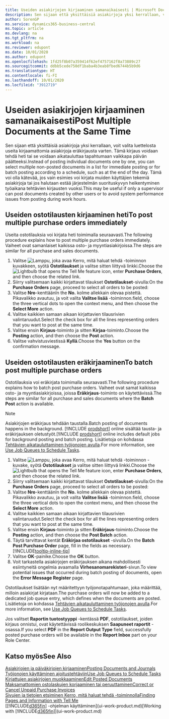 ```yaml
---
title: Useiden asiakirjojen kirjaaminen samanaikaisesti | Microsoft Docs
description: Sen sijaan että yksittäisiä asiakirjoja yksi kerrallaan, voit valita luettelosta useita kirjaamattomia asiakirjoja eräkirjausta varten. Tämä kirjaus voidaan tehdä heti tai se voidaan aikatauluttaa tapahtumaan esimerkiksi päivän päätteeksi.
author: SorenGP
ms.service: dynamics365-business-central
ms.topic: article
ms.devlang: na
ms.tgt_pltfrm: na
ms.workload: na
ms.reviewer: edupont
ms.date: 10/01/2020
ms.author: edupont
ms.openlocfilehash: 1fd25f8b07a359414f62ef4757162f8a73889c27
ms.sourcegitcommit: ddbb5cede750df1baba4b3eab8fbed6744b5b9d6
ms.translationtype: HT
ms.contentlocale: fi-FI
ms.lasthandoff: 10/01/2020
ms.locfileid: "3912719"
---
```

# <a name="post-multiple-documents-at-the-same-time"></a><span data-ttu-id="5332f-103">Useiden asiakirjojen kirjaaminen samanaikaisesti</span><span class="sxs-lookup"><span data-stu-id="5332f-103">Post Multiple Documents at the Same Time</span></span>

<span data-ttu-id="5332f-104">Sen sijaan että yksittäisiä asiakirjoja yksi kerrallaan, voit valita luettelosta useita kirjaamattomia asiakirjoja eräkirjausta varten. Tämä kirjaus voidaan tehdä heti tai se voidaan aikatauluttaa tapahtumaan vaikkapa päivän päätteeksi.</span><span class="sxs-lookup"><span data-stu-id="5332f-104">Instead of posting individual documents one by one, you can select multiple non-posted documents in a list for immediate posting or for batch posting according to a schedule, such as at the end of the day.</span></span> <span data-ttu-id="5332f-105">Tämä voi olla kätevää, jos vain esimies voi kirjata muiden käyttäjien tekemiä asiakirjoja tai jos halutaan estää järjestelmän suorituskyvyn heikentyminen työaikana tehtävien kirjausten vuoksi.</span><span class="sxs-lookup"><span data-stu-id="5332f-105">This may be useful if only a supervisor can post documents created by other users or to avoid system performance issues from posting during work hours.</span></span>

## <a name="to-post-multiple-purchase-orders-immediately"></a><span data-ttu-id="5332f-106">Useiden ostotilausten kirjaaminen heti</span><span class="sxs-lookup"><span data-stu-id="5332f-106">To post multiple purchase orders immediately</span></span>

<span data-ttu-id="5332f-107">Useita ostotilauksia voi kirjata heti toimimalla seuraavasti.</span><span class="sxs-lookup"><span data-stu-id="5332f-107">The following procedure explains how to post multiple purchase orders immediately.</span></span> <span data-ttu-id="5332f-108">Vaiheet ovat samanlaiset kaikissa osto- ja myyntiasiakirjoissa.</span><span class="sxs-lookup"><span data-stu-id="5332f-108">The steps are similar for all purchase and sales documents.</span></span>

1. <span data-ttu-id="5332f-109">Valitse ![Lamppu, joka avaa Kerro, mitä haluat tehdä -toiminnon](media/ui-search/search_small.png "Kerro, mitä haluat tehdä") kuvakkeen, syötä **Ostotilaukset** ja valitse sitten liittyvä linkki.</span><span class="sxs-lookup"><span data-stu-id="5332f-109">Choose the ![Lightbulb that opens the Tell Me feature](media/ui-search/search_small.png "Tell me what you want to do") icon, enter **Purchase Orders**, and then choose the related link.</span></span>
2. <span data-ttu-id="5332f-110">Siirry valitsemaan kaikki kirjattavat tilaukset **Ostotilaukset**-sivulla:</span><span class="sxs-lookup"><span data-stu-id="5332f-110">On the **Purchase Orders** page, proceed to select all orders to be posted:</span></span>
3. <span data-ttu-id="5332f-111">Valitse **Nro**-kenttään</span><span class="sxs-lookup"><span data-stu-id="5332f-111">In the **No.**</span></span> <span data-ttu-id="5332f-112">kolme allekkain olevaa pistettä. Pikavalikko avautuu, ja voit valita **Valitse lisää** -toiminnon.</span><span class="sxs-lookup"><span data-stu-id="5332f-112">field, choose the three vertical dots to open the context menu, and then choose the **Select More** action.</span></span>
4. <span data-ttu-id="5332f-113">Valitse kaikkien samaan aikaan kirjattavien tilausrivien valintaruudut.</span><span class="sxs-lookup"><span data-stu-id="5332f-113">Select the check box for all the lines representing orders that you want to post at the same time.</span></span>
5. <span data-ttu-id="5332f-114">Valitse ensin **Kirjaus**-toiminto ja sitten **Kirjaa**-toiminto.</span><span class="sxs-lookup"><span data-stu-id="5332f-114">Choose the **Posting** action, and then choose the **Post** action.</span></span>
6. <span data-ttu-id="5332f-115">Valitse vahvistusviestissä **Kyllä**.</span><span class="sxs-lookup"><span data-stu-id="5332f-115">Choose the **Yes** button on the confirmation message.</span></span>

## <a name="to-batch-post-multiple-purchase-orders"></a><span data-ttu-id="5332f-116">Useiden ostotilausten eräkirjaaminen</span><span class="sxs-lookup"><span data-stu-id="5332f-116">To batch post multiple purchase orders</span></span>

<span data-ttu-id="5332f-117">Ostotilauksia voi eräkirjata toimimalla seuraavasti.</span><span class="sxs-lookup"><span data-stu-id="5332f-117">The following procedure explains how to batch post purchase orders.</span></span> <span data-ttu-id="5332f-118">Vaiheet ovat samat kaikissa osto- ja myyntiasiakirjoissa, joissa **Eräkirjaus**-toiminto on käytettävissä.</span><span class="sxs-lookup"><span data-stu-id="5332f-118">The steps are similar for all purchase and sales documents where the **Batch Post** action is available.</span></span>

> [!NOTE]
> <span data-ttu-id="5332f-119">Asiakirjojen eräkirjaus tehdään taustalla.</span><span class="sxs-lookup"><span data-stu-id="5332f-119">Batch posting of documents happens in the background.</span></span> <span data-ttu-id="5332f-120">[!INCLUDE [prodshort](includes/prodshort.md)] online sisältää tausta- ja eräkirjauksen oletustyöt.</span><span class="sxs-lookup"><span data-stu-id="5332f-120">[!INCLUDE [prodshort](includes/prodshort.md)] online includes default jobs for background posting and batch posting.</span></span> <span data-ttu-id="5332f-121">Lisätietoja on kohdassa [Tehtävien aikatauluttaminen työjonojen avulla](admin-job-queues-schedule-tasks.md).</span><span class="sxs-lookup"><span data-stu-id="5332f-121">For more information, see [Use Job Queues to Schedule Tasks](admin-job-queues-schedule-tasks.md).</span></span>

1. <span data-ttu-id="5332f-122">Valitse ![Lamppu, joka avaa Kerro, mitä haluat tehdä -toiminnon](media/ui-search/search_small.png "Kerro, mitä haluat tehdä") -kuvake, syötä **Ostotilaukset** ja valitse sitten liittyvä linkki.</span><span class="sxs-lookup"><span data-stu-id="5332f-122">Choose the ![Lightbulb that opens the Tell Me feature](media/ui-search/search_small.png "Tell me what you want to do") icon, enter **Purchase Orders**, and then choose the related link.</span></span>  
2. <span data-ttu-id="5332f-123">Siirry valitsemaan kaikki kirjattavat tilaukset **Ostotilaukset**-sivulla:</span><span class="sxs-lookup"><span data-stu-id="5332f-123">On the **Purchase Orders** page, proceed to select all orders to be posted:</span></span>
3. <span data-ttu-id="5332f-124">Valitse **Nro**-kenttään</span><span class="sxs-lookup"><span data-stu-id="5332f-124">In the **No.**</span></span> <span data-ttu-id="5332f-125">kolme allekkain olevaa pistettä. Pikavalikko avautuu, ja voit valita **Valitse lisää** -toiminnon.</span><span class="sxs-lookup"><span data-stu-id="5332f-125">field, choose the three vertical dots to open the context menu, and then choose the **Select More** action.</span></span>
4. <span data-ttu-id="5332f-126">Valitse kaikkien samaan aikaan kirjattavien tilausrivien valintaruudut.</span><span class="sxs-lookup"><span data-stu-id="5332f-126">Select the check box for all the lines representing orders that you want to post at the same time.</span></span>
5. <span data-ttu-id="5332f-127">Valitse ensin **Kirjaus**-toiminto ja sitten **Eräkirjaus**-toiminto.</span><span class="sxs-lookup"><span data-stu-id="5332f-127">Choose the **Posting** action, and then choose the **Post Batch** action.</span></span>
6. <span data-ttu-id="5332f-128">Täytä tarvittavat kentät **Eräkirjaa ostotilaukset** -sivulla.</span><span class="sxs-lookup"><span data-stu-id="5332f-128">On the **Batch Post Purchase Order** page, fill in the fields as necessary.</span></span> [!INCLUDE[tooltip-inline-tip](includes/tooltip-inline-tip_md.md)]
7. <span data-ttu-id="5332f-129">Valitse **OK**-painike.</span><span class="sxs-lookup"><span data-stu-id="5332f-129">Choose the **OK** button.</span></span>
8. <span data-ttu-id="5332f-130">Voit tarkastella asiakirjojen eräkirjauksen aikana mahdollisesti esiintyneitä ongelmia avaamalla **Virhesanomarekisteri**-sivun.</span><span class="sxs-lookup"><span data-stu-id="5332f-130">To view potential issues that occurred during batch posting of documents, open the **Error Message Register** page.</span></span>

<span data-ttu-id="5332f-131">Ostotilaukset lisätään nyt määritettyyn työjonotapahtumaan, joka määrittää, milloin asiakirjat kirjataan.</span><span class="sxs-lookup"><span data-stu-id="5332f-131">The purchase orders will now be added to a dedicated job queue entry, which defines when the documents are posted.</span></span> <span data-ttu-id="5332f-132">Lisätietoja on kohdassa [Tehtävien aikatauluttaminen työjonojen avulla](admin-job-queues-schedule-tasks.md).</span><span class="sxs-lookup"><span data-stu-id="5332f-132">For more information, see [Use Job Queues to Schedule Tasks](admin-job-queues-schedule-tasks.md).</span></span>

<span data-ttu-id="5332f-133">Jos valitset **Raportin tuotostyyppi** -kentässä **PDF**, ostotilaukset, joiden kirjaus onnistui, ovat käytettävissä roolikeskuksen **Saapuneet raportit** -osassa.</span><span class="sxs-lookup"><span data-stu-id="5332f-133">If you select **PDF** in the **Report Output Type** field, successfully posted purchase orders will be available in the **Report Inbox** part on your Role Center.</span></span>

## <a name="see-also"></a><span data-ttu-id="5332f-134">Katso myös</span><span class="sxs-lookup"><span data-stu-id="5332f-134">See Also</span></span>

[<span data-ttu-id="5332f-135">Asiakirjojen ja päiväkirjojen kirjaaminen</span><span class="sxs-lookup"><span data-stu-id="5332f-135">Posting Documents and Journals</span></span>](ui-post-documents-journals.md)  
[<span data-ttu-id="5332f-136">Työjonojen käyttäminen ajoitustehtäviin</span><span class="sxs-lookup"><span data-stu-id="5332f-136">Use Job Queues to Schedule Tasks</span></span>](admin-job-queues-schedule-tasks.md)  
[<span data-ttu-id="5332f-137">Kirjattujen asiakirjojen muokkaaminen</span><span class="sxs-lookup"><span data-stu-id="5332f-137">Edit Posted Documents</span></span>](across-edit-posted-document.md)  
[<span data-ttu-id="5332f-138">Maksamattomien ostolaskujen korjaaminen tai peruuttaminen</span><span class="sxs-lookup"><span data-stu-id="5332f-138">Correct or Cancel Unpaid Purchase Invoices</span></span>](purchasing-how-correct-cancel-unpaid-purchase-invoices.md)  
[<span data-ttu-id="5332f-139">Sivujen ja tietojen etsiminen Kerro, mitä haluat tehdä -toiminnolla</span><span class="sxs-lookup"><span data-stu-id="5332f-139">Finding Pages and Information with Tell Me</span></span>](ui-search.md)  
<span data-ttu-id="5332f-140">[[!INCLUDE[d365fin](includes/d365fin_md.md)] -ohjelman käyttäminen](ui-work-product.md)</span><span class="sxs-lookup"><span data-stu-id="5332f-140">[Working with [!INCLUDE[d365fin](includes/d365fin_md.md)]](ui-work-product.md)</span></span>
